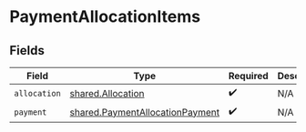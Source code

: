 # PaymentAllocationItems


## Fields

| Field                                                                              | Type                                                                               | Required                                                                           | Description                                                                        |
| ---------------------------------------------------------------------------------- | ---------------------------------------------------------------------------------- | ---------------------------------------------------------------------------------- | ---------------------------------------------------------------------------------- |
| `allocation`                                                                       | [shared.Allocation](../../models/shared/allocation.md)                             | :heavy_check_mark:                                                                 | N/A                                                                                |
| `payment`                                                                          | [shared.PaymentAllocationPayment](../../models/shared/paymentallocationpayment.md) | :heavy_check_mark:                                                                 | N/A                                                                                |